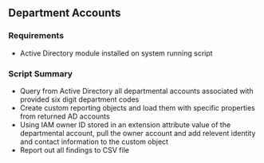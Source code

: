 ## Department Accounts

### Requirements

- Active Directory module installed on system running script

### Script Summary

- Query from Active Directory all departmental accounts associated with provided six digit department codes
- Create custom reporting objects and load them with specific properties from returned AD accounts
- Using IAM owner ID stored in an extension attribute value of the departmental account, pull the owner account and add relevent identity and contact information to the custom object
- Report out all findings to CSV file


